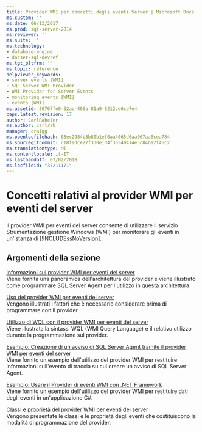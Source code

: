```yaml
---
title: Provider WMI per concetti degli eventi Server | Microsoft Docs
ms.custom: ''
ms.date: 06/13/2017
ms.prod: sql-server-2014
ms.reviewer: ''
ms.suite: ''
ms.technology:
- database-engine
- docset-sql-devref
ms.tgt_pltfrm: ''
ms.topic: reference
helpviewer_keywords:
- server events [WMI]
- SQL Server WMI Provider
- WMI Provider for Server Events
- monitoring events [WMI]
- events [WMI]
ms.assetid: 80767fe0-32ac-406a-81a0-8212cd6ce7e4
caps.latest.revision: 17
author: CarlRabeler
ms.author: carlrab
manager: craigg
ms.openlocfilehash: 68ec2984b3b80b1ef0aa4065d6aa067aa8cea784
ms.sourcegitcommit: c18fadce27f330e1d4f36549414e5c84ba2f46c2
ms.translationtype: MT
ms.contentlocale: it-IT
ms.lasthandoff: 07/02/2018
ms.locfileid: "37211171"
---
```

# <a name="wmi-provider-for-server-events-concepts"></a>Concetti relativi al provider WMI per eventi del server
  Il provider WMI per eventi del server consente di utilizzare il servizio Strumentazione gestione Windows (WMI) per monitorare gli eventi in un'istanza di [!INCLUDE[ssNoVersion](../../includes/ssnoversion-md.md)].  
  
## <a name="in-this-section"></a>Argomenti della sezione  
 [Informazioni sul provider WMI per eventi del server](understanding-the-wmi-provider-for-server-events.md)  
 Viene fornita una panoramica dell'architettura del provider e viene illustrato come programmare SQL Server Agent per l'utilizzo in questa architettura.  
  
 [Uso del provider WMI per eventi del server](working-with-the-wmi-provider-for-server-events.md)  
 Vengono illustrati i fattori che è necessario considerare prima di programmare con il provider.  
  
 [Utilizzo di WQL con il provider WMI per eventi del server](using-wql-with-the-wmi-provider-for-server-events.md)  
 Viene illustrata la sintassi WQL (WMI Query Language) e il relativo utilizzo durante la programmazione sul provider.  
  
 [Esempio: Creazione di un avviso di SQL Server Agent tramite il provider WMI per eventi del server](sample-creating-a-sql-server-agent-alert-with-the-wmi-provider.md)  
 Viene fornito un esempio dell'utilizzo del provider WMI per restituire informazioni sull'evento di traccia su cui creare un avviso di SQL Server Agent.  
  
 [Esempio: Usare il Provider di eventi WMI con .NET Framework](sample-using-the-wmi-event-provider-with-the-net-framework.md)  
 Viene fornito un esempio dell'utilizzo del provider WMI per restituire dati degli eventi in un'applicazione C#.  
  
 [Classi e proprietà del provider WMI per eventi del server](wmi-provider-for-server-events-classes-and-properties.md)  
 Vengono presentate le classi e le proprietà degli eventi che costituiscono la modalità di programmazione del provider.  
  
  
